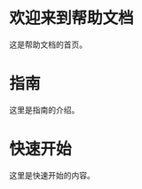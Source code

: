 <!-- docs/index.md -->
# 欢迎来到帮助文档

这是帮助文档的首页。

<!-- docs/guide/index.md -->
# 指南

这里是指南的介绍。

<!-- docs/guide/quickstart.md -->
# 快速开始

这里是快速开始的内容。
